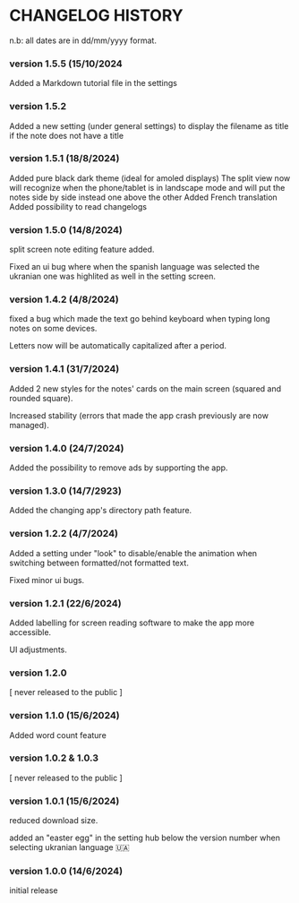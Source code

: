 # CHANGELOG HISTORY
n.b: all dates are in dd/mm/yyyy format.

### version 1.5.5 (15/10/2024
Added a Markdown tutorial file in the settings 

### version 1.5.2
Added a new setting (under general settings) to display the filename as title if the note does not have a title

### version 1.5.1 (18/8/2024)
Added pure black dark theme (ideal for amoled displays)
The split view now will recognize when the phone/tablet is in landscape mode and will put the notes side by side instead one above the other
Added French translation
Added possibility to read changelogs

### version 1.5.0 (14/8/2024)
split screen note editing feature added.

Fixed an ui bug where when the spanish language was selected the ukranian one was highlited as well in the setting screen.

### version 1.4.2 (4/8/2024)

fixed a bug which made the text go behind keyboard when typing long notes on some devices.

Letters now will be automatically capitalized after a period.

### version 1.4.1 (31/7/2024)

Added 2 new styles for the notes' cards on the main screen (squared and rounded square).

Increased stability (errors that made the app crash previously are now managed).

### version 1.4.0 (24/7/2024)
Added the possibility to remove ads by supporting the app.

### version 1.3.0 (14/7/2923)
Added the changing app's directory path feature.

### version 1.2.2 (4/7/2024)
Added a setting under "look" to disable/enable the animation when switching between formatted/not formatted text.

Fixed minor ui bugs.

### version 1.2.1 (22/6/2024)
Added labelling for screen reading software to make the app more accessible.

UI adjustments.

### version 1.2.0
[ never released to the public ]

### version 1.1.0 (15/6/2024)
Added word count feature

### version 1.0.2 & 1.0.3
[ never released to the public ]

### version 1.0.1 (15/6/2024)
reduced download size.

added an "easter egg" in the setting hub below the version number when selecting ukranian language 🇺🇦

### version 1.0.0 (14/6/2024)
initial release
